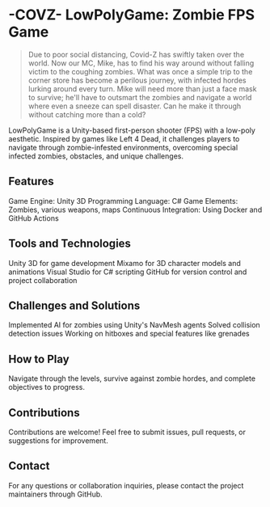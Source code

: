 # -COVZ- LowPolyGame: Zombie FPS Game
> Due to poor social distancing, Covid-Z has swiftly taken over the world. Now our MC, Mike, has to find his way around without falling victim to the coughing zombies. What was once a simple trip to the corner store has become a perilous journey, with infected hordes lurking around every turn. Mike will need more than just a face mask to survive; he'll have to outsmart the zombies and navigate a world where even a sneeze can spell disaster. Can he make it through without catching more than a cold?

LowPolyGame is a Unity-based first-person shooter (FPS) with a low-poly aesthetic. Inspired by games like Left 4 Dead, it challenges players to navigate through zombie-infested environments, overcoming special infected zombies, obstacles, and unique challenges.

## Features
Game Engine: Unity 3D
Programming Language: C#
Game Elements: Zombies, various weapons, maps
Continuous Integration: Using Docker and GitHub Actions
## Tools and Technologies
Unity 3D for game development
Mixamo for 3D character models and animations
Visual Studio for C# scripting
GitHub for version control and project collaboration
## Challenges and Solutions
Implemented AI for zombies using Unity's NavMesh agents
Solved collision detection issues
Working on hitboxes and special features like grenades
## How to Play
Navigate through the levels, survive against zombie hordes, and complete objectives to progress.

## Contributions
Contributions are welcome! Feel free to submit issues, pull requests, or suggestions for improvement.

## Contact
For any questions or collaboration inquiries, please contact the project maintainers through GitHub.

